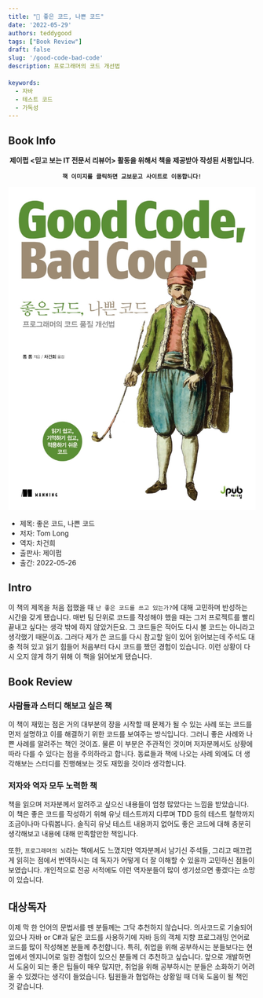 ```yaml
---
title: "📖 좋은 코드, 나쁜 코드"
date: '2022-05-29'
authors: teddygood
tags: ["Book Review"]
draft: false
slug: '/good-code-bad-code'
description: 프로그래머의 코드 개선법

keywords:
  - 자바
  - 테스트 코드
  - 가독성
---
```


## Book Info

**<center>제이펍 <믿고 보는 IT 전문서 리뷰어> 활동을 위해서 책을 제공받아 작성된 서평입니다.</center>**

**<center>`책 이미지를 클릭하면 교보문고 사이트로 이동합니다!`</center>**

[![책](../assets/review/good-code-bad-code.jpg)](https://www.kyobobook.co.kr/product/detailViewKor.laf?ejkGb=KOR&mallGb=KOR&barcode=9791191600896&orderClick=LEa&Kc=)

- 제목: 좋은 코드, 나쁜 코드
- 저자: Tom Long
- 역자: 차건희
- 출판사: 제이펍
- 출간: 2022-05-26

## Intro

이 책의 제목을 처음 접했을 때 `난 좋은 코드를 쓰고 있는가?`에 대해 고민하며 반성하는 시간을 갖게 됐습니다. 매번 팀 단위로 코드를 작성해야 했을 때는 그저 프로젝트를 빨리 끝내고 싶다는 생각 밖에 하지 않았거든요. 그 코드들은 적어도 다시 볼 코드는 아니라고 생각했기 때문이죠. 그러다 제가 쓴 코드를 다시 참고할 일이 있어 읽어보는데 주석도 대충 적혀 있고 읽기 힘들어 처음부터 다시 코드를 짰던 경험이 있습니다. 이런 상황이 다시 오지 않게 하기 위해 이 책을 읽어보게 됐습니다.  

## Book Review

### 사람들과 스터디 해보고 싶은 책

이 책이 재밌는 점은 거의 대부분의 장을 시작할 때 문제가 될 수 있는 사례 또는 코드를 먼저 설명하고 이를 해결하기 위한 코드를 보여주는 방식입니다. 그러니 좋은 사례와 나쁜 사례를 알려주는 책인 것이죠. 물론 이 부분은 주관적인 것이며 저자분께서도 상황에 따라 다를 수 있다는 점을 주의하라고 합니다. 동료들과 책에 나오는 사례 외에도 더 생각해보는 스터디를 진행해보는 것도 재밌을 것이라 생각합니다. 

### 저자와 역자 모두 노력한 책

책을 읽으며 저자분께서 알려주고 싶으신 내용들이 엄청 많았다는 느낌을 받았습니다. 이 책은 좋은 코드를 작성하기 위해 유닛 테스트까지 다루며 TDD 등의 테스트 철학까지 조금이나마 다뤄봅니다. 솔직히 유닛 테스트 내용까지 없어도 좋은 코드에 대해 충분히 생각해보고 내용에 대해 만족할만한 책입니다.

또한, `프로그래머의 뇌`라는 책에서도 느꼈지만 역자분께서 남기신 주석들, 그리고 매끄럽게 읽히는 점에서 번역하시는 데 독자가 어떻게 더 잘 이해할 수 있을까 고민하신 점들이 보였습니다. 개인적으로 전공 서적에도 이런 역자분들이 많이 생기셨으면 좋겠다는 소망이 있습니다.

## 대상독자

이제 막 한 언어의 문법서를 뗀 분들께는 그닥 추천하지 않습니다. 의사코드로 기술되어 있으나 자바 or C#과 닮은 코드를 사용하기에 자바 등의 객체 지향 프로그래밍 언어로 코드를 많이 작성해본 분들께 추천합니다. 특히, 취업을 위해 공부하시는 분들보다는 현업에서 엔지니어로 일한 경험이 있으신 분들께 더 추천하고 싶습니다. 앞으로 개발하면서 도움이 되는 좋은 팁들이 매우 많지만, 취업을 위해 공부하시는 분들은 소화하기 어려울 수 있겠다는 생각이 들었습니다. 팀원들과 협업하는 상황일 때 더욱 도움이 될 책인 것 같습니다. 